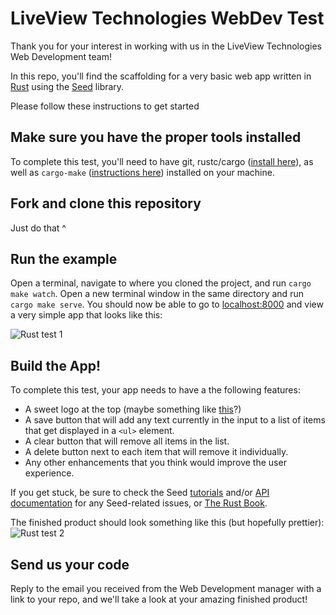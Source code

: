 # LiveView Technologies WebDev Test
Thank you for your interest in working with us in the LiveView Technologies Web Development team!

In this repo, you'll find the scaffolding for a very basic web app written in [Rust](https://www.rust-lang.org/) using the [Seed](https://seed-rs.org/) library.

Please follow these instructions to get started

## Make sure you have the proper tools installed
To complete this test, you'll need to have git, rustc/cargo ([install here](https://rustup.rs/)), as well as `cargo-make` ([instructions here](https://github.com/sagiegurari/cargo-make)) installed on your machine. 

## Fork and clone this repository
Just do that ^

## Run the example
Open a terminal, navigate to where you cloned the project, and run `cargo make watch`. Open a new terminal window in the same directory and run `cargo make serve`. You should now be able to go to [localhost:8000](localhost:8000) and view a very simple app that looks like this:

![Rust test 1](https://lvt-dev.s3-us-west-2.amazonaws.com/rust-test/rust-test-1.gif)

## Build the App!
To complete this test, your app needs to have a the following features:
* A sweet logo at the top (maybe something like [this](https://cameras.liveviewtech.com/img/LVLogo_small.png)?)
* A save button that will add any text currently in the input to a list of items that get displayed in a `<ul>` element.
* A clear button that will remove all items in the list.
* A delete button next to each item that will remove it individually.
* Any other enhancements that you think would improve the user experience.

If you get stuck, be sure to check the Seed [tutorials](https://seed-rs.org/) and/or [API documentation](https://docs.rs/seed/0.7.0/seed/) for any Seed-related issues, or [The Rust Book](https://doc.rust-lang.org/book/).

The finished product should look something like this (but hopefully prettier):
![Rust test 2](https://lvt-dev.s3-us-west-2.amazonaws.com/rust-test/rust-test-2.gif)

## Send us your code
Reply to the email you received from the Web Development manager with a link to your repo, and we'll take a look at your amazing finished product!
